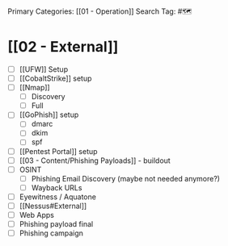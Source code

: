 Primary Categories: [[01 - Operation]]
Search Tag: #🗺  

# [[02 - External]]

- [ ] [[UFW]] Setup
- [ ] [[CobaltStrike]] setup 
- [ ] [[Nmap]]
	- [ ] Discovery
	- [ ] Full
- [ ] [[GoPhish]] setup 
	- [ ] dmarc
	- [ ] dkim
	- [ ] spf
- [ ] [[Pentest Portal]] setup
- [ ] [[03 - Content/Phishing Payloads]] - buildout 
- [ ] OSINT
	- [ ] Phishing Email Discovery (maybe not needed anymore?)
	- [ ] Wayback URLs
- [ ] Eyewitness / Aquatone 
- [ ] [[Nessus#External]]
- [ ] Web Apps 
- [ ] Phishing payload final 
- [ ] Phishing campaign